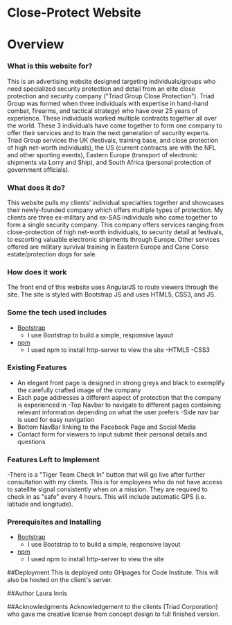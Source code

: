 # Close-Protect Website

# Overview

### What is this website for?
 
This is an advertising website designed targeting individuals/groups who need specialized security protection and detail from an elite close protection and security company ("Triad Group Close Protection"). Triad Group was formed when three individuals with expertise in hand-hand combat, firearms, and tactical strategy) who have over 25 years of experience. These individuals worked multiple contracts together all over the world. These 3 individuals have come together to form one company to offer their services and to train the next generation of security experts. Triad Group services the UK (festivals, training base, and close protection of high net-worth individuals), the US (current contracts are with the NFL and other sporting events), Eastern Europe (transport of electronic shipments via Lorry and Ship), and South Africa (personal protection of government officials). 

 
### What does it do?
 
This website pulls my clients’ individual  specialties together and showcases their newly-founded company which offers multiple types of protection. My clients are three ex-military and ex-SAS individuals who came together to form a single security company. This company offers services ranging from close-protection of high net-worth individuals, to security detail at festivals, to escorting valuable electronic shipments through Europe. Other services offered are military survival training in Eastern Europe and Cane Corso estate/protection dogs for sale. 

### How does it work
 
The front end of this website uses AngularJS to route viewers through the site. The site is styled with Bootstrap JS and uses HTML5, CSS3, and JS. 


### Some the tech used includes
- [Bootstrap](http://getbootstrap.com/)
    - I use Bootstrap to build a simple, responsive layout
- [npm](https://www.npmjs.com/)
    - I used npm to install http-server to view the site
-HTML5
-CSS3

### Existing Features
- An elegant front page is designed in strong greys and black to exemplify the carefully crafted image of the company
 - Each page addresses a different aspect of protection that the company is experienced in
-Top Navbar to navigate to different pages containing relevant information depending on what the user prefers
-Side nav bar is used for easy navigation 
- Bottom NavBar linking to the Facebook Page and Social Media
- Contact form for viewers to input submit their personal details and questions

### Features Left to Implement
-There is a "Tiger Team Check In" button that will go live after further consultation with my clients. This is for employees who do not have access to satellite signal consistently when on a mission. They are required to check in as "safe" every 4 hours. This will include automatic GPS (i.e. latitude and longitude). 


### Prerequisites and Installing
- [Bootstrap](http://getbootstrap.com/)
    - I use Bootstrap to to build a simple, responsive layout
- [npm](https://www.npmjs.com/)
    - I used npm to install http-server to view the site


##Deployment
This is deployed onto GHpages for Code Institute. This will also be hosted on the client's server. 


##Author
Laura Innis 


##Acknowledgments
Acknowledgement to the clients (Triad Corporation) who gave me creative license from concept design to full finished version.
